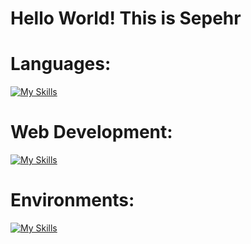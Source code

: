 # Hello World! This is Sepehr
# Languages:
[![My Skills](https://skillicons.dev/icons?i=python,java,js,php,ts,cs,cpp,c,bash)](https://skillicons.dev)

# Web Development:
[![My Skills](https://skillicons.dev/icons?i=html,css,nodejs,express,react,flask,django,jquery)](https://skillicons.dev)

# Environments:
[![My Skills](https://skillicons.dev/icons?i=linux,git,aws,github,azure)](https://skillicons.dev)
